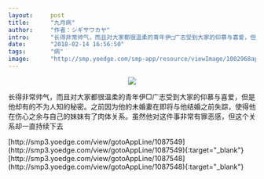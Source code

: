 ```yaml
---
layout:     post
title:      "九月病"
author:     "作者：シギサワカヤ"
intro:      "长得非常帅气，而且对大家都很温柔的青年伊□广志受到大家的仰慕与喜爱，但是他却有的不为人知的秘密。之前因为他的未婚妻在即将与他结婚之前失踪，使得他在伤心之余与自己的妹妹有了肉体关系。虽然他对这件事非常有罪恶感，但这个关系却一直持续下去"
date:       "2018-02-14 16:56:50"
tags:       "病"
image:      "http://smp.yoedge.com/smp-app/resource/viewImage/1002968appline.png"
---
```

<div style="text-align: center">
<p><img src="http://smp.yoedge.com/smp-app/resource/viewImage/1002968appline.png"/></p>
</div>
<p class="post-meta">
<span>长得非常帅气，而且对大家都很温柔的青年伊□广志受到大家的仰慕与喜爱，但是他却有的不为人知的秘密。之前因为他的未婚妻在即将与他结婚之前失踪，使得他在伤心之余与自己的妹妹有了肉体关系。虽然他对这件事非常有罪恶感，但这个关系却一直持续下去</span>
</p>
[http://smp3.yoedge.com/view/gotoAppLine/1087549](http://smp3.yoedge.com/view/gotoAppLine/1087549){:target="_blank"}
[http://smp3.yoedge.com/view/gotoAppLine/1087548](http://smp3.yoedge.com/view/gotoAppLine/1087548){:target="_blank"}



